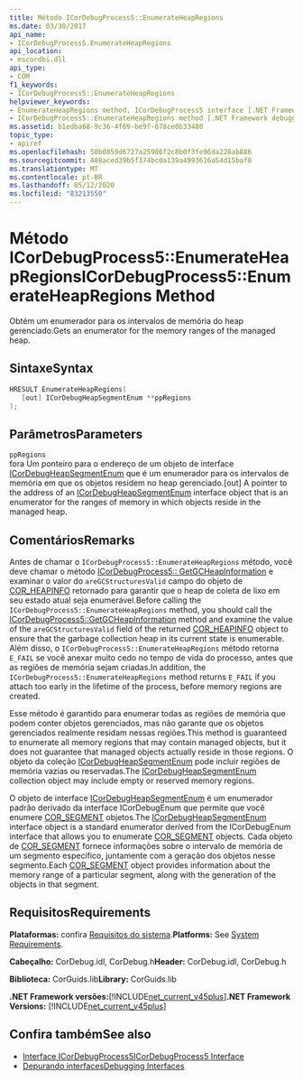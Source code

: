 ```yaml
---
title: Método ICorDebugProcess5::EnumerateHeapRegions
ms.date: 03/30/2017
api_name:
- ICorDebugProcess5.EnumerateHeapRegions
api_location:
- mscordbi.dll
api_type:
- COM
f1_keywords:
- ICorDebugProcess5::EnumerateHeapRegions
helpviewer_keywords:
- EnumerateHeapRegions method, ICorDebugProcess5 interface [.NET Framework debugging]
- ICorDebugProcess5::EnumerateHeapRegions method [.NET Framework debugging]
ms.assetid: b1edba68-9c36-4f69-be9f-678ce0b33480
topic_type:
- apiref
ms.openlocfilehash: 50b0859d6727a25906f2c8b0f3fe96da228ab886
ms.sourcegitcommit: 488aced39b5f374bc0a139a4993616a54d15baf0
ms.translationtype: MT
ms.contentlocale: pt-BR
ms.lasthandoff: 05/12/2020
ms.locfileid: "83213550"
---
```

# <a name="icordebugprocess5enumerateheapregions-method"></a><span data-ttu-id="dd9ca-102">Método ICorDebugProcess5::EnumerateHeapRegions</span><span class="sxs-lookup"><span data-stu-id="dd9ca-102">ICorDebugProcess5::EnumerateHeapRegions Method</span></span>
<span data-ttu-id="dd9ca-103">Obtém um enumerador para os intervalos de memória do heap gerenciado.</span><span class="sxs-lookup"><span data-stu-id="dd9ca-103">Gets an enumerator for the memory ranges of the managed heap.</span></span>  
  
## <a name="syntax"></a><span data-ttu-id="dd9ca-104">Sintaxe</span><span class="sxs-lookup"><span data-stu-id="dd9ca-104">Syntax</span></span>  
  
```cpp  
HRESULT EnumerateHeapRegions(  
   [out] ICorDebugHeapSegmentEnum **ppRegions  
);  
```  
  
## <a name="parameters"></a><span data-ttu-id="dd9ca-105">Parâmetros</span><span class="sxs-lookup"><span data-stu-id="dd9ca-105">Parameters</span></span>  
 `ppRegions`  
 <span data-ttu-id="dd9ca-106">fora Um ponteiro para o endereço de um objeto de interface [ICorDebugHeapSegmentEnum](icordebugheapsegmentenum-interface.md) que é um enumerador para os intervalos de memória em que os objetos residem no heap gerenciado.</span><span class="sxs-lookup"><span data-stu-id="dd9ca-106">[out] A pointer to the address of an [ICorDebugHeapSegmentEnum](icordebugheapsegmentenum-interface.md) interface object that is an enumerator for the ranges of memory in which objects reside in the managed heap.</span></span>  
  
## <a name="remarks"></a><span data-ttu-id="dd9ca-107">Comentários</span><span class="sxs-lookup"><span data-stu-id="dd9ca-107">Remarks</span></span>  
 <span data-ttu-id="dd9ca-108">Antes de chamar o `ICorDebugProcess5::EnumerateHeapRegions` método, você deve chamar o método [ICorDebugProcess5:: GetGCHeapInformation](icordebugprocess5-getgcheapinformation-method.md) e examinar o valor do `areGCStructuresValid` campo do objeto de [COR_HEAPINFO](cor-heapinfo-structure.md) retornado para garantir que o heap de coleta de lixo em seu estado atual seja enumerável.</span><span class="sxs-lookup"><span data-stu-id="dd9ca-108">Before calling the `ICorDebugProcess5::EnumerateHeapRegions` method, you should call the [ICorDebugProcess5::GetGCHeapInformation](icordebugprocess5-getgcheapinformation-method.md) method and examine the value of the `areGCStructuresValid` field of the returned [COR_HEAPINFO](cor-heapinfo-structure.md) object to ensure that the garbage collection heap in its current state is enumerable.</span></span> <span data-ttu-id="dd9ca-109">Além disso, o `ICorDebugProcess5::EnumerateHeapRegions` método retorna `E_FAIL` se você anexar muito cedo no tempo de vida do processo, antes que as regiões de memória sejam criadas.</span><span class="sxs-lookup"><span data-stu-id="dd9ca-109">In addition, the `ICorDebugProcess5::EnumerateHeapRegions` method returns `E_FAIL` if you attach too early in the lifetime of the process, before memory regions are created.</span></span>  
  
 <span data-ttu-id="dd9ca-110">Esse método é garantido para enumerar todas as regiões de memória que podem conter objetos gerenciados, mas não garante que os objetos gerenciados realmente residam nessas regiões.</span><span class="sxs-lookup"><span data-stu-id="dd9ca-110">This method is guaranteed to enumerate all memory regions that may contain managed objects, but it does not guarantee that managed objects actually reside in those regions.</span></span> <span data-ttu-id="dd9ca-111">O objeto da coleção [ICorDebugHeapSegmentEnum](icordebugheapsegmentenum-interface.md) pode incluir regiões de memória vazias ou reservadas.</span><span class="sxs-lookup"><span data-stu-id="dd9ca-111">The [ICorDebugHeapSegmentEnum](icordebugheapsegmentenum-interface.md) collection object may include empty or reserved memory regions.</span></span>  
  
 <span data-ttu-id="dd9ca-112">O objeto de interface [ICorDebugHeapSegmentEnum](icordebugheapsegmentenum-interface.md) é um enumerador padrão derivado da interface ICorDebugEnum que permite que você enumere [COR_SEGMENT](cor-segment-structure.md) objetos.</span><span class="sxs-lookup"><span data-stu-id="dd9ca-112">The [ICorDebugHeapSegmentEnum](icordebugheapsegmentenum-interface.md) interface object is a standard enumerator derived from the ICorDebugEnum interface that allows you to enumerate [COR_SEGMENT](cor-segment-structure.md) objects.</span></span> <span data-ttu-id="dd9ca-113">Cada objeto de [COR_SEGMENT](cor-segment-structure.md) fornece informações sobre o intervalo de memória de um segmento específico, juntamente com a geração dos objetos nesse segmento.</span><span class="sxs-lookup"><span data-stu-id="dd9ca-113">Each [COR_SEGMENT](cor-segment-structure.md) object provides information about the memory range of a particular segment, along with the generation of the objects in that segment.</span></span>  
  
## <a name="requirements"></a><span data-ttu-id="dd9ca-114">Requisitos</span><span class="sxs-lookup"><span data-stu-id="dd9ca-114">Requirements</span></span>  
 <span data-ttu-id="dd9ca-115">**Plataformas:** confira [Requisitos do sistema](../../get-started/system-requirements.md).</span><span class="sxs-lookup"><span data-stu-id="dd9ca-115">**Platforms:** See [System Requirements](../../get-started/system-requirements.md).</span></span>  
  
 <span data-ttu-id="dd9ca-116">**Cabeçalho:** CorDebug.idl, CorDebug.h</span><span class="sxs-lookup"><span data-stu-id="dd9ca-116">**Header:** CorDebug.idl, CorDebug.h</span></span>  
  
 <span data-ttu-id="dd9ca-117">**Biblioteca:** CorGuids.lib</span><span class="sxs-lookup"><span data-stu-id="dd9ca-117">**Library:** CorGuids.lib</span></span>  
  
 <span data-ttu-id="dd9ca-118">**.NET Framework versões:**[!INCLUDE[net_current_v45plus](../../../../includes/net-current-v45plus-md.md)]</span><span class="sxs-lookup"><span data-stu-id="dd9ca-118">**.NET Framework Versions:** [!INCLUDE[net_current_v45plus](../../../../includes/net-current-v45plus-md.md)]</span></span>  
  
## <a name="see-also"></a><span data-ttu-id="dd9ca-119">Confira também</span><span class="sxs-lookup"><span data-stu-id="dd9ca-119">See also</span></span>

- [<span data-ttu-id="dd9ca-120">Interface ICorDebugProcess5</span><span class="sxs-lookup"><span data-stu-id="dd9ca-120">ICorDebugProcess5 Interface</span></span>](icordebugprocess5-interface.md)
- [<span data-ttu-id="dd9ca-121">Depurando interfaces</span><span class="sxs-lookup"><span data-stu-id="dd9ca-121">Debugging Interfaces</span></span>](debugging-interfaces.md)

